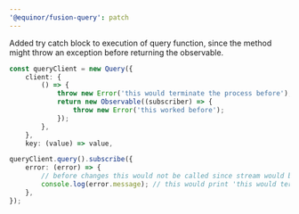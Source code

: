 ```yaml
---
'@equinor/fusion-query': patch
---
```


Added try catch block to execution of query function, since the method might throw an exception before returning the observable.

```ts
const queryClient = new Query({
    client: {
        () => {
            throw new Error('this would terminate the process before');
            return new Observable((subscriber) => {
                throw new Error('this worked before');
            });
        },
    },
    key: (value) => value,

queryClient.query().subscribe({
    error: (error) => {
        // before changes this would not be called since stream would be terminated.
        console.log(error.message); // this would print 'this would terminate the process before'
    },
});
```
